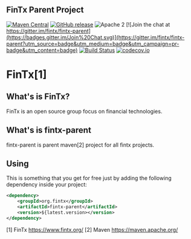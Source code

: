 ## FinTx Parent Project

[![Maven Central](https://maven-badges.herokuapp.com/maven-central/org.fintx/fintx-parent/badge.svg?style=flat-square)](https://maven-badges.herokuapp.com/maven-central/org.fintx/fintx-parent/)
[![GitHub release](https://img.shields.io/github/release/fintx/fintx-parent.svg)](https://github.com/fintx/fintx-parent/releases)
![Apache 2](http://img.shields.io/badge/license-Apache%202-red.svg)
[![Join the chat at https://gitter.im/fintx/fintx-parent](https://badges.gitter.im/Join%20Chat.svg)](https://gitter.im/fintx/fintx-parent?utm_source=badge&utm_medium=badge&utm_campaign=pr-badge&utm_content=badge)
[![Build Status](https://travis-ci.org/fintx/fintx-parent.svg?branch=master)](https://travis-ci.org/fintx/fintx-parent)
[![codecov.io](https://codecov.io/github/fintx/fintx-parent/coverage.svg?branch=master)](https://codecov.io/github/fintx/fintx-parent?branch=master)

# FinTx[1]

## What's is FinTx?

FinTx is an open source group focus on financial technologies.

## What's is fintx-parent

fintx-parent is parent maven[2] project for all fintx projects.

## Using
This is something that you get for free just by adding the following dependency inside your project:

```xml
<dependency>
    <groupId>org.fintx</groupId>
    <artifactId>fintx-parent</artifactId>
    <version>${latest.version></version>
</dependency>
```

[1] FinTx https://www.fintx.org/
[2] Maven https://maven.apache.org/
